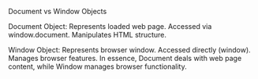 Document vs Window Objects

Document Object:
Represents loaded web page.
Accessed via window.document.
Manipulates HTML structure.

Window Object:
Represents browser window.
Accessed directly (window).
Manages browser features.
In essence, Document deals with web page content, while Window manages browser functionality.
